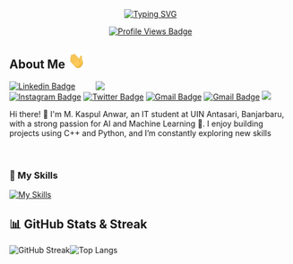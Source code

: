 <div align="center">
  <a href="https://git.io/typing-svg"><img src="https://readme-typing-svg.herokuapp.com?font=Rock+Salt&size=40&duration=4000&pause=1000&color=F39C12&center=true&vCenter=true&width=700&height=70&lines=Are+You+Ready+Captain%3F;I'm+M.+Kaspul+Anwar" alt="Typing SVG" /></a>
</div>
<p align="center">
  <a href="https://visitcount.itsvg.in">
    <img src="https://visitcount.itsvg.in/api?id=mkasplanwar&label=Profile%20Views&color=F39C12FF&style=for-the-badge&pretty=true" alt="Profile Views Badge" width="190" height="25" />
  </a>
</p>

<h2> About Me <img src="https://raw.githubusercontent.com/ABSphreak/ABSphreak/master/gifs/Hi.gif" width="30px"></h2>

<img align='right' src='http://cutecafe.art/wp-content/uploads/2024/08/0-A-chan.gif' width='350px'>

[![Linkedin Badge](https://img.shields.io/badge/LinkedIn-0077B5?style=for-the-badge&logo=linkedin&logoColor=white)](https://www.linkedin.com/in/mkasplanwar/)
[![Instagram Badge](https://img.shields.io/badge/Instagram-E4405F?style=for-the-badge&logo=instagram&logoColor=white)](https://www.instagram.com/mkasplanwar/)
[![Twitter Badge](https://img.shields.io/badge/Twitter-1DA1F2?style=for-the-badge&logo=twitter&logoColor=white)](https://www.twitter.com/-/)
[![Gmail Badge](https://img.shields.io/badge/EMAIL-FE7A16?style=for-the-badge&logo=gmail&logoColor=white)](mailto:mkasplanwar@gmail.com)
[![Gmail Badge](https://img.shields.io/badge/GitHub_Gist-100000?style=for-the-badge&logo=github&logoColor=white)](https://gist.github.com/mkasplanwar)
[![](https://visitcount.itsvg.in/api?id=mkasplanwar&label=Profile%20Views&color=6&icon=2&pretty=true)](https://visitcount.itsvg.in)

Hi there! 👋 I'm M. Kaspul Anwar, an IT student at UIN Antasari, Banjarbaru, with a strong passion for AI and Machine Learning 🤖. I enjoy building projects using C++ and Python, and I’m constantly exploring new skills
<br><br><br>

### 🌟 My Skills  
[![My Skills](https://skillicons.dev/icons?i=html,css,js,python,cpp,php,git,github,vercel)](#)

## 📊 GitHub Stats & Streak

<img src="https://github-readme-streak-stats.herokuapp.com/?user=mkasplanwar&theme=greywhite" alt="GitHub Streak" />![Top Langs](https://github-readme-stats.vercel.app/api/top-langs/?username=mkasplanwar&layout=compact)


